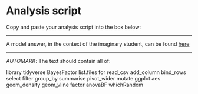 # Analysis script

Copy and paste your analysis script into the box below:

----

A model answer, in the context of the imaginary student, can be found [here](eg-analysis.R)

----

_AUTOMARK_: The text should contain all of:

library
tidyverse
BayesFactor
list.files
for
read_csv
add_column
bind_rows
select
filter
group_by
summarise
pivot_wider
mutate
ggplot
aes
geom_density
geom_vline
factor
anovaBF
whichRandom
